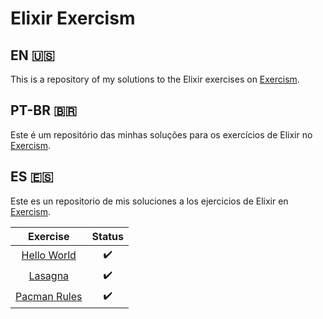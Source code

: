 # Elixir Exercism

## EN :us:
This is a repository of my solutions to the Elixir exercises on [Exercism](https://exercism.org/tracks/elixir).

## PT-BR :brazil:
Este é um repositório das minhas soluções para os exercícios de Elixir no [Exercism](https://exercism.org/tracks/elixir).

## ES :es:
Este es un repositorio de mis soluciones a los ejercicios de Elixir en [Exercism](https://exercism.org/tracks/elixir).

| Exercise | Status |
| :---: | :---: |
| [Hello World](https://exercism.org/tracks/elixir/exercises/hello-world) | :heavy_check_mark: |
| [Lasagna](https://exercism.org/tracks/elixir/exercises/lasagna) | :heavy_check_mark: |
| [Pacman Rules](https://exercism.org/tracks/elixir/exercises/pacman-rules) | :heavy_check_mark: |